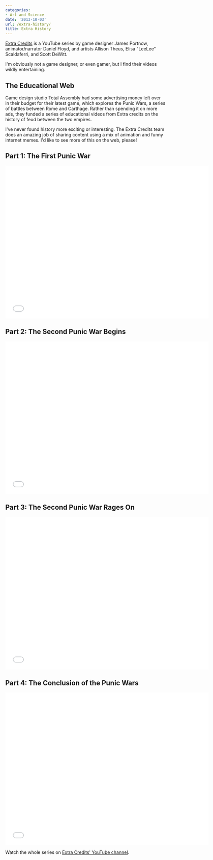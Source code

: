 ```yaml
---
categories:
- Art and Science
date: '2013-10-03'
url: /extra-history/
title: Extra History
---
```


<a href="https://www.youtube.com/user/ExtraCreditz">Extra Credits</a> is a YouTube series by game designer James Portnow, animator/narrator Daniel Floyd, and artists Allison Theus, Elisa "LeeLee" Scaldaferri, and Scott DeWitt.

<p>I'm obviously not a game designer, or even gamer, but I find their videos wildly entertaining.
<!--more--></p>

<h2>The Educational Web</h2>

Game design studio Total Assembly had some advertising money left over in their budget for their latest game, which explores the Punic Wars, a series of battles between Rome and Carthage. Rather than spending it on more ads, they funded a series of educational videos from Extra credits on the history of feud between the two empires.

I've never found history more exciting or interesting. The Extra Credits team does an amazing job of sharing content using a mix of animation and funny internet memes. I'd like to see more of this on the web, please!

<h2>Part 1: The First Punic War</h2>

<iframe width="640" height="480" src="//www.youtube.com/embed/EbBHk_zLTmY?rel=0" frameborder="0" allowfullscreen></iframe>

<h2>Part 2: The Second Punic War Begins</h2>

<iframe width="640" height="480" src="//www.youtube.com/embed/lf0-Yki5p40?rel=0" frameborder="0" allowfullscreen></iframe>

<h2>Part 3: The Second Punic War Rages On</h2>

<iframe width="640" height="480" src="//www.youtube.com/embed/wT_rev5VAQc?rel=0" frameborder="0" allowfullscreen></iframe>

<h2>Part 4: The Conclusion of the Punic Wars</h2>

<iframe width="640" height="480" src="//www.youtube.com/embed/McT1H-NVCMQ?rel=0" frameborder="0" allowfullscreen></iframe>

Watch the whole series on <a href="https://www.youtube.com/playlist?list=PLhyKYa0YJ_5Aq7g4bil7bnGi0A8gTsawu">Extra Credits' YouTube channel</a>.